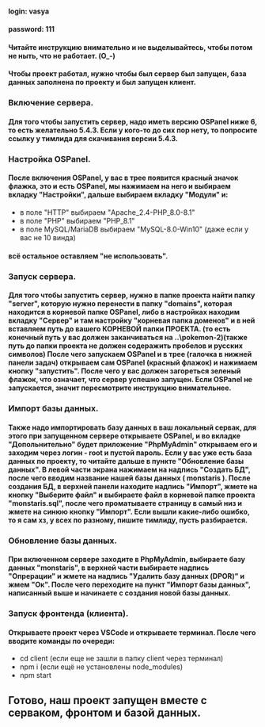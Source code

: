 
#### login: vasya 
#### password: 111

#### Читайте инструкцию внимательно и не выделывайтесь, чтобы потом не ныть, что не работает. (O_-)

#### Чтобы проект работал, нужно чтобы был сервер был запущен, база данных заполнена по проекту и был запущен клиент.

### Включение сервера.

#### Для того чтобы запустить сервер, надо иметь версию OSPanel ниже 6, то есть желательно 5.4.3. Если у кого-то до сих пор нету, то попросите ссылку у тимлида для скачивания версии 5.4.3.

### Настройка OSPanel.

#### После включения OSPanel, у вас в трее появится красный значок флажка, это и есть OSPanel, мы нажимаем на него и выбираем вкладку "Настройки", дальше выбираем вкладку "Модули" и:
- в поле "HTTP" выбираем "Apache_2.4-PHP_8.0-8.1"
- в поле "PHP" выбираем "PHP_8.1"
- в поле MySQL/MariaDB выбираем "MySQL-8.0-Win10" (даже если у вас не 10 винда)

#### всё остальное оставляем "не использовать".

### Запуск сервера.

#### Для того чтобы запустить сервер, нужно в папке проекта найти папку "server", которую нужно перенести в папку "domains", которая находится в корневой папке OSPanel, либо в настройках находим вкладку "Сервер" и там настройку "корневая папка доменов" и в ней вставляем путь до вашего КОРНЕВОЙ папки ПРОЕКТА. (то есть конечный путь у вас должен заканчиваться на \..\pokemon-2)(также путь до папки проекта не должен содеражить пробелов и русских символов) После чего запускаем OSPanel и в трее (галочка в нижней панели задач) открываем сам OSPanel (красный флажок) и нажимаем кнопку "запустить". После чего у вас должен загореться зеленый флажок, что означает, что сервер успешно запущен. Если OSPanel не запускается, значит пересмотрите инструкцию внимательнее.

### Импорт базы данных.

#### Также надо импортировать базу данных в ваш локальный сервак, для этого при запущенном сервере открываете OSPanel, и во вкладке "Допольнительно" будет приложение "PhpMyAdmin" открываем его и заходим через логин - root и пустой пароль. Если у вас уже есть база данных по проекту, то читайте дальше в пункте "Обновление базы данных". В левой части экрана нажимаем на надпись "Создать БД", после чего вводим название нашей базы данных ( monstaris ). После создания БД, в верхней панели находите надпись "Импорт", жмете на кнопку "Выберите файл" и выбираете файл в корневой папке проекта "monstaris.sql", после чего проматываете страницу в самый низ и жмете на синюю кнопку "Импорт". Если вышли какие-либо ошибко, то я сам хз, у всех по разному, пишите тимлиду, пусть разбирается.

### Обновление базы данных.

#### При включенном сервере заходите в PhpMyAdmin, выбираете базу данных "monstaris", в верхней части выбираете надпись "Опрерации" и жмете на надпись "Удалить базу данных (DPOR)" и жмем "Ок". После чего переходите на пункт "Импорт базы данных", написанный выше и начинаете с создания новой базы данных.

### Запуск фронтенда (клиента).

#### Открываете проект через VSCode и открываете терминал. После чего вводите команды по очереди:
- cd client (если еще не зашли в папку client через терминал)
- npm i (если ещё не установлены node_modules)
- npm start

## Готово, наш проект запущен вместе с серваком, фронтом и базой данных.